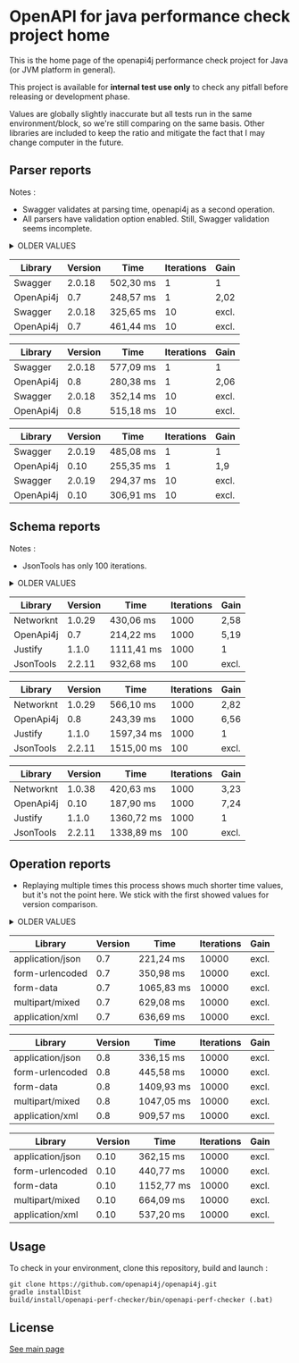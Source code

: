 # OpenAPI for java performance check project home

This is the home page of the openapi4j performance check project for Java (or JVM platform in general).

This project is available for **internal test use only** to check any pitfall before releasing or development phase.

Values are globally slightly inaccurate but all tests run in the same environment/block, so we're still comparing on the same basis.
Other libraries are included to keep the ratio and mitigate the fact that I may change computer in the future.

## Parser reports

Notes :
* Swagger validates at parsing time, openapi4j as a second operation.
* All parsers have validation option enabled. Still, Swagger validation seems incomplete.

<details><summary>OLDER VALUES</summary>
<p>

| Library           | Version       | Time          | Iterations    | Gain    |
|-------------------|---------------|---------------|---------------|---------|
| Swagger           | 2.0.15        | 460,31 ms     | 1             | 1       |
| OpenApi4j         | 0.1           | 227,84 ms     | 1             | 2.02    |
| Swagger           | 2.0.15        | 198,42 ms     | 10            | excl.   |
| OpenApi4j         | 0.1           | 215,42 ms     | 10            | excl.   |

| Library           | Version       | Time          | Iterations    | Gain    |
|-------------------|---------------|---------------|---------------|---------|
| Swagger           | 2.0.15        | 413,37 ms     | 1             | 1       |
| OpenApi4j         | 0.2           | 209,23 ms     | 1             | 1.98    |
| Swagger           | 2.0.15        | 240,47 ms     | 10            | excl.   |
| OpenApi4j         | 0.2           | 256,44 ms     | 10            | excl.   |

| Library           | Version       | Time          | Iterations    | Gain    |
|-------------------|---------------|---------------|---------------|---------|
| Swagger           | 2.0.16        | 435,82 ms     | 1             | 1       |
| OpenApi4j         | 0.3           | 204,29 ms     | 1             | 2,13    |
| Swagger           | 2.0.16        | 269,92 ms     | 10            | excl.   |
| OpenApi4j         | 0.3           | 333,24 ms     | 10            | excl.   |

| Library           | Version       | Time          | Iterations    | Gain    |
|-------------------|---------------|---------------|---------------|---------|
| Swagger           | 2.0.16        | 416,97 ms     | 1             | 1       |
| OpenApi4j         | 0.4           | 211,93 ms     | 1             | 1,97    |
| Swagger           | 2.0.16        | 222,47 ms     | 10            | excl.   |
| OpenApi4j         | 0.4           | 250,54 ms     | 10            | excl.   |

| Library           | Version       | Time          | Iterations    | Gain    |
|-------------------|---------------|---------------|---------------|---------|
| Swagger           | 2.0.16        | 489,60 ms     | 1             | 1       |
| OpenApi4j         | 0.5           | 243,73 ms     | 1             | 2,01    |
| Swagger           | 2.0.16        | 283,25 ms     | 10            | excl.   |
| OpenApi4j         | 0.5           | 364,69 ms     | 10            | excl.   |

</p>
</details>

| Library           | Version       | Time          | Iterations    | Gain    |
|-------------------|---------------|---------------|---------------|---------|
| Swagger           | 2.0.18        | 502,30 ms     | 1             | 1       |
| OpenApi4j         | 0.7           | 248,57 ms     | 1             | 2,02    |
| Swagger           | 2.0.18        | 325,65 ms     | 10            | excl.   |
| OpenApi4j         | 0.7           | 461,44 ms     | 10            | excl.   |

| Library           | Version       | Time          | Iterations    | Gain    |
|-------------------|---------------|---------------|---------------|---------|
| Swagger           | 2.0.18        | 577,09 ms     | 1             | 1       |
| OpenApi4j         | 0.8           | 280,38 ms     | 1             | 2,06    |
| Swagger           | 2.0.18        | 352,14 ms     | 10            | excl.   |
| OpenApi4j         | 0.8           | 515,18 ms     | 10            | excl.   |

| Library           | Version       | Time          | Iterations    | Gain    |
|-------------------|---------------|---------------|---------------|---------|
| Swagger           | 2.0.19        | 485,08 ms     | 1             | 1       |
| OpenApi4j         | 0.10          | 255,35 ms     | 1             | 1,9     |
| Swagger           | 2.0.19        | 294,37 ms     | 10            | excl.   |
| OpenApi4j         | 0.10          | 306,91 ms     | 10            | excl.   |

## Schema reports

Notes :
* JsonTools has only 100 iterations.

<details><summary>OLDER VALUES</summary>
<p>

| Library           | Version       | Time          | Iterations    | Gain    |
|-------------------|---------------|---------------|---------------|---------|
| Networknt         | 1.0.26        | 361,14 ms     | 1000          | 1       |
| OpenApi4j         | 0.1           | 198,46 ms     | 1000          | 1.82    |
| JsonTools         | 2.2.11        | 755,55 ms     | 100           | excl.   |

| Library           | Version       | Time          | Iterations    | Gain    |
|-------------------|---------------|---------------|---------------|---------|
| Networknt         | 1.0.26        | 431,79 ms     | 1000          | 2.60    |
| OpenApi4j         | 0.2           | 204,24 ms     | 1000          | 5.50    |
| Justify           | 1.1.0         | 1124,20 ms    | 1000          | 1       |
| JsonTools         | 2.2.11        | 879,43 ms     | 100           | excl.   |

| Library           | Version       | Time          | Iterations    | Gain    |
|-------------------|---------------|---------------|---------------|---------|
| Networknt         | 1.0.26        | 445,28 ms     | 1000          | 2.44    |
| OpenApi4j         | 0.3           | 194,46 ms     | 1000          | 5.60    |
| Justify           | 1.1.0         | 1090,65 ms    | 1000          | 1       |
| JsonTools         | 2.2.11        | 912,47 ms     | 100           | excl.   |

| Library           | Version       | Time          | Iterations    | Gain    |
|-------------------|---------------|---------------|---------------|---------|
| Networknt         | 1.0.26        | 453,71 ms     | 1000          | 2,52    |
| OpenApi4j         | 0.4           | 219,83 ms     | 1000          | 5,19    |
| Justify           | 1.1.0         | 1141,52 ms    | 1000          | 1       |
| JsonTools         | 2.2.11        | 887,77 ms     | 100           | excl.   |

| Library           | Version       | Time          | Iterations    | Gain    |
|-------------------|---------------|---------------|---------------|---------|
| Networknt         | 1.0.26        | 452,04 ms     | 1000          | 2,53    |
| OpenApi4j         | 0.5           | 186,83 ms     | 1000          | 6,13    |
| Justify           | 1.1.0         | 1145,21 ms    | 1000          | 1       |
| JsonTools         | 2.2.11        | 960,87 ms     | 100           | excl.   |
</p>
</details>

| Library           | Version       | Time          | Iterations    | Gain    |
|-------------------|---------------|---------------|---------------|---------|
| Networknt         | 1.0.29        | 430,06 ms     | 1000          | 2,58    |
| OpenApi4j         | 0.7           | 214,22 ms     | 1000          | 5,19    |
| Justify           | 1.1.0         | 1111,41 ms    | 1000          | 1       |
| JsonTools         | 2.2.11        | 932,68 ms     | 100           | excl.   |

| Library           | Version       | Time          | Iterations    | Gain    |
|-------------------|---------------|---------------|---------------|---------|
| Networknt         | 1.0.29        | 566,10 ms     | 1000          | 2,82    |
| OpenApi4j         | 0.8           | 243,39 ms     | 1000          | 6,56    |
| Justify           | 1.1.0         | 1597,34 ms    | 1000          | 1       |
| JsonTools         | 2.2.11        | 1515,00 ms    | 100           | excl.   |

| Library           | Version       | Time          | Iterations    | Gain    |
|-------------------|---------------|---------------|---------------|---------|
| Networknt         | 1.0.38        | 420,63 ms     | 1000          | 3,23    |
| OpenApi4j         | 0.10          | 187,90 ms     | 1000          | 7,24    |
| Justify           | 1.1.0         | 1360,72 ms    | 1000          | 1       |
| JsonTools         | 2.2.11        | 1338,89 ms    | 100           | excl.   |

## Operation reports
* Replaying multiple times this process shows much shorter time values, but it's not the point here.
We stick with the first showed values for version comparison.

<details><summary>OLDER VALUES</summary>
<p>

| Content type      | Version       | Time          | Iterations    | Gain    |
|-------------------|---------------|---------------|---------------|---------|
| application/json  | 0.2           | 283,81 ms     | 10000         | excl.   |
| form-urlencoded   | 0.2           | 200,88 ms     | 10000         | excl.   |
| form-data         | 0.2           | 1076,23 ms    | 10000         | excl.   |
| multipart/mixed   | 0.2           | 705,87 ms     | 10000         | excl.   |
| application/xml   | 0.2           | 421,05 ms     | 10000         | excl.   |

| Library           | Version       | Time          | Iterations    | Gain    |
|-------------------|---------------|---------------|---------------|---------|
| application/json  | 0.3           | 189,94 ms     | 10000         | excl.   |
| form-urlencoded   | 0.3           | 209,47 ms     | 10000         | excl.   |
| form-data         | 0.3           | 946,24 ms     | 10000         | excl.   |
| multipart/mixed   | 0.3           | 675,33 ms     | 10000         | excl.   |
| application/xml   | 0.3           | 483,93 ms     | 10000         | excl.   |

| Library           | Version       | Time          | Iterations    | Gain    |
|-------------------|---------------|---------------|---------------|---------|
| application/json  | 0.4           | 270,73 ms     | 10000         | excl.   |
| form-urlencoded   | 0.4           | 218,47 ms     | 10000         | excl.   |
| form-data         | 0.4           | 875,94 ms     | 10000         | excl.   |
| multipart/mixed   | 0.4           | 641,77 ms     | 10000         | excl.   |
| application/xml   | 0.4           | 482,71 ms     | 10000         | excl.   |

| Library           | Version       | Time          | Iterations    | Gain    |
|-------------------|---------------|---------------|---------------|---------|
| application/json  | 0.5           | 275,72 ms     | 10000         | excl.   |
| form-urlencoded   | 0.5           | 274,72 ms     | 10000         | excl.   |
| form-data         | 0.5           | 1024,62 ms    | 10000         | excl.   |
| multipart/mixed   | 0.5           | 729,33 ms     | 10000         | excl.   |
| application/xml   | 0.5           | 493,96 ms     | 10000         | excl.   |
</p>
</details>

| Library           | Version       | Time          | Iterations    | Gain    |
|-------------------|---------------|---------------|---------------|---------|
| application/json  | 0.7           | 221,24 ms     | 10000         | excl.   |
| form-urlencoded   | 0.7           | 350,98 ms     | 10000         | excl.   |
| form-data         | 0.7           | 1065,83 ms    | 10000         | excl.   |
| multipart/mixed   | 0.7           | 629,08 ms     | 10000         | excl.   |
| application/xml   | 0.7           | 636,69 ms     | 10000         | excl.   |

| Library           | Version       | Time          | Iterations    | Gain    |
|-------------------|---------------|---------------|---------------|---------|
| application/json  | 0.8           | 336,15 ms     | 10000         | excl.   |
| form-urlencoded   | 0.8           | 445,58 ms     | 10000         | excl.   |
| form-data         | 0.8           | 1409,93 ms    | 10000         | excl.   |
| multipart/mixed   | 0.8           | 1047,05 ms    | 10000         | excl.   |
| application/xml   | 0.8           | 909,57 ms     | 10000         | excl.   |

| Library           | Version       | Time          | Iterations    | Gain    |
|-------------------|---------------|---------------|---------------|---------|
| application/json  | 0.10          | 362,15 ms     | 10000         | excl.   |
| form-urlencoded   | 0.10          | 440,77 ms     | 10000         | excl.   |
| form-data         | 0.10          | 1152,77 ms    | 10000         | excl.   |
| multipart/mixed   | 0.10          | 664,09 ms     | 10000         | excl.   |
| application/xml   | 0.10          | 537,20 ms     | 10000         | excl.   |

## Usage

To check in your environment, clone this repository, build and launch :
```
git clone https://github.com/openapi4j/openapi4j.git
gradle installDist
build/install/openapi-perf-checker/bin/openapi-perf-checker (.bat)
```

## License

[See main page](https://github.com/openapi4j/openapi4j#license)
